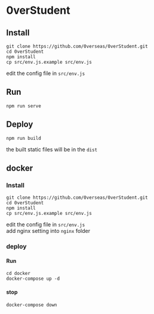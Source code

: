 # 0verStudent


## Install
```
git clone https://github.com/0verseas/0verStudent.git
cd 0verStudent
npm install
cp src/env.js.example src/env.js
```
edit the config file in `src/env.js`

## Run
```
npm run serve
```

## Deploy
```
npm run build
```
the built static files will be in the `dist`

## docker
### Install
```
git clone https://github.com/0verseas/0verStudent.git
cd 0verStudent
npm install
cp src/env.js.example src/env.js
```
edit the config file in `src/env.js`  
add nginx setting into `nginx` folder

### deploy
#### Run
```
cd docker
docker-compose up -d
```

#### stop
```
docker-compose down
```
